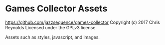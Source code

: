 # Games Collector Assets #
https://github.com/jazzsequence/games-collector
Copyright (c) 2017 Chris Reynolds
Licensed under the GPLv3 license.

Assets such as styles, javascript, and images.